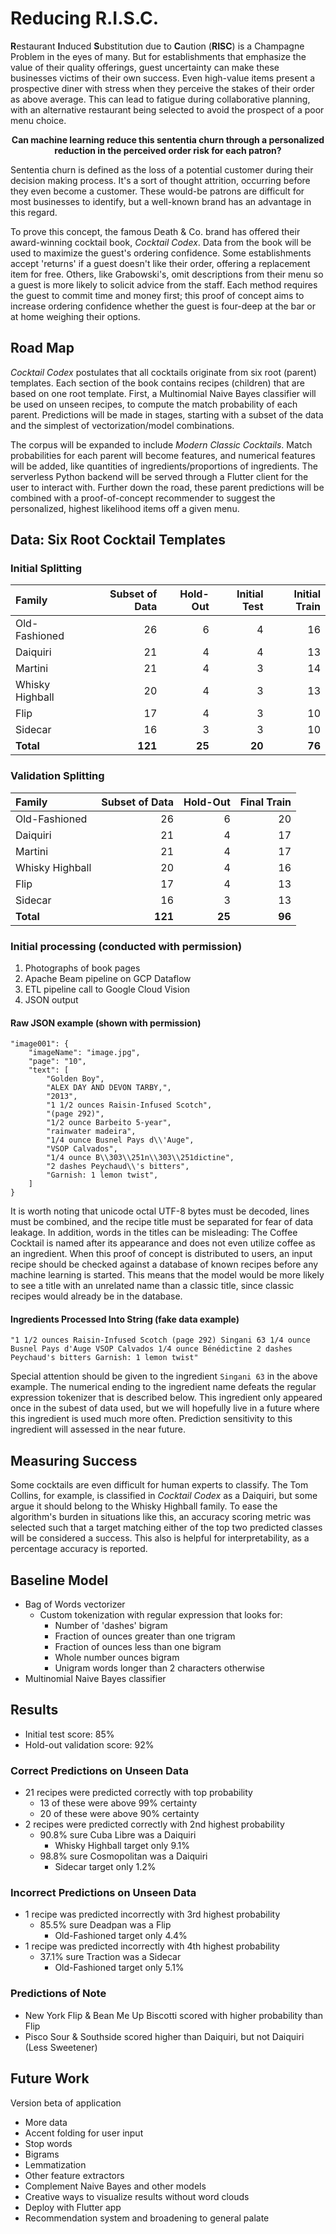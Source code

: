 # Reducing R.I.S.C.

**R**estaurant **I**nduced **S**ubstitution due to **C**aution (**RISC**) is a Champagne Problem in the eyes of many. But for establishments that emphasize the value of their quality offerings, guest uncertainty can make these businesses victims of their own success. Even high-value items present a prospective diner with stress when they perceive the stakes of their order as above average. This can lead to fatigue during collaborative planning, with an alternative restaurant being selected to avoid the prospect of a poor menu choice.

<p align="center">
    <b>Can machine learning reduce this sententia churn through a personalized reduction in the perceived order risk for each patron?</b>
</p>

Sententia churn is defined as the loss of a potential customer during their decision making process. It's a sort of thought attrition, occurring before they even become a customer. These would-be patrons are difficult for most businesses to identify, but a well-known brand has an advantage in this regard.

To prove this concept, the famous Death & Co. brand has offered their award-winning cocktail book, *Cocktail Codex*. Data from the book will be used to maximize the guest's ordering confidence. Some establishments accept 'returns' if a guest doesn't like their order, offering a replacement item for free. Others, like Grabowski's, omit descriptions from their menu so a guest is more likely to solicit advice from the staff. Each method requires the guest to commit time and money first; this proof of concept aims to increase ordering confidence whether the guest is four-deep at the bar or at home weighing their options.

## Road Map

*Cocktail Codex* postulates that all cocktails originate from six root (parent) templates. Each section of the book contains recipes (children) that are based on one root template. First, a Multinomial Naive Bayes classifier will be used on unseen recipes, to compute the match probability of each parent. Predictions will be made in stages, starting with a subset of the data and the simplest of vectorization/model combinations.

The corpus will be expanded to include *Modern Classic Cocktails*. Match probabilities for each parent will become features, and numerical features will be added, like quantities of ingredients/proportions of ingredients. The serverless Python backend will be served through a Flutter client for the user to interact with. Further down the road, these parent predictions will be combined with a proof-of-concept recommender to suggest the personalized, highest likelihood items off a given menu.

## Data: Six Root Cocktail Templates

### Initial Splitting

| **Family**       | Subset of Data | Hold-Out    | Initial Test | Initial Train   |
|:-----------------|---------------:|------------:|-------------:|----------------:|
| Old-Fashioned    | 26             | 6           | 4            | 16              |
| Daiquiri         | 21             | 4           | 4            | 13              | 
| Martini          | 21             | 4           | 3            | 14              |
| Whisky Highball  | 20             | 4           | 3            | 13              |
| Flip             | 17             | 4           | 3            | 10              |
| Sidecar          | 16             | 3           | 3            | 10              |
| **Total**        | **121**        | **25**      | **20**       | **76**          |

### Validation Splitting

| **Family**       | Subset of Data | Hold-Out    | Final Train  |
|:-----------------|---------------:|------------:|-------------:|
| Old-Fashioned    | 26             | 6           | 20           |
| Daiquiri         | 21             | 4           | 17           |
| Martini          | 21             | 4           | 17           |
| Whisky Highball  | 20             | 4           | 16           |
| Flip             | 17             | 4           | 13           |
| Sidecar          | 16             | 3           | 13           |
| **Total**        | **121**        | **25**      | **96**       |

### Initial processing (conducted with permission)
1. Photographs of book pages
2. Apache Beam pipeline on GCP Dataflow
3. ETL pipeline call to Google Cloud Vision
4. JSON output

#### Raw JSON example (shown with permission)
```
"image001": {
    "imageName": "image.jpg",
    "page": "10",
    "text": [
        "Golden Boy",
        "ALEX DAY AND DEVON TARBY,",
        "2013",
        "1 1/2 ounces Raisin-Infused Scotch",
        "(page 292)",
        "1/2 ounce Barbeito 5-year",
        "rainwater madeira",
        "1/4 ounce Busnel Pays d\\'Auge",
        "VSOP Calvados",
        "1/4 ounce B\\303\\251n\\303\\251dictine",
        "2 dashes Peychaud\\'s bitters",
        "Garnish: 1 lemon twist",
    ]
}
```

It is worth noting that unicode octal UTF-8 bytes must be decoded, lines must be combined, and the recipe title must be separated for fear of data leakage. In addition, words in the titles can be misleading: The Coffee Cocktail is named after its appearance and does not even utilize coffee as an ingredient. When this proof of concept is distributed to users, an input recipe should be checked against a database of known recipes before any machine learning is started. This means that the model would be more likely to see a title with an unrelated name than a classic title, since classic recipes would already be in the database.

#### Ingredients Processed Into String (fake data example)
```
"1 1/2 ounces Raisin-Infused Scotch (page 292) Singani 63 1/4 ounce Busnel Pays d'Auge VSOP Calvados 1/4 ounce Bénédictine 2 dashes Peychaud's bitters Garnish: 1 lemon twist"
```

Special attention should be given to the ingredient `Singani 63` in the above example. The numerical ending to the ingredient name defeats the regular expression tokenizer that is described below. This ingredient only appeared once in the subest of data used, but we will hopefully live in a future where this ingredient is used much more often. Prediction sensitivity to this ingredient will assessed in the near future.

## Measuring Success

Some cocktails are even difficult for human experts to classify. The Tom Collins, for example, is classified in *Cocktail Codex* as a Daiquiri, but some argue it should belong to the Whisky Highball family. To ease the algorithm's burden in situations like this, an accuracy scoring metric was selected such that a target matching either of the top two predicted classes will be considered a success. This also is helpful for interpretability, as a percentage accuracy is reported.

## Baseline Model

- Bag of Words vectorizer
    - Custom tokenization with regular expression that looks for:
        - Number of 'dashes' bigram
        - Fraction of ounces greater than one trigram
        - Fraction of ounces less than one bigram
        - Whole number ounces bigram
        - Unigram words longer than 2 characters otherwise
- Multinomial Naive Bayes classifier

## Results

- Initial test score: 85%
- Hold-out validation score: 92%

### Correct Predictions on Unseen Data
- 21 recipes were predicted correctly with top probability
    - 13 of these were above 99% certainty
    - 20 of these were above 90% certainty
- 2 recipes were predicted correctly with 2nd highest probability
    - 90.8% sure Cuba Libre was a Daiquiri
        - Whisky Highball target only 9.1%
    - 98.8% sure Cosmopolitan was a Daiquiri
        - Sidecar target only 1.2%

### Incorrect Predictions on Unseen Data
- 1 recipe was predicted incorrectly with 3rd highest probability
    - 85.5% sure Deadpan was a Flip
        - Old-Fashioned target only 4.4%
- 1 recipe was predicted incorrectly with 4th highest probability
    - 37.1% sure Traction was a Sidecar
        - Old-Fashioned target only 5.1%

### Predictions of Note
- New York Flip & Bean Me Up Biscotti scored with higher probability than Flip
- Pisco Sour & Southside scored higher than Daiquiri, but not Daiquiri (Less Sweetener)

## Future Work
Version beta of application
- More data
- Accent folding for user input
- Stop words
- Bigrams
- Lemmatization
- Other feature extractors
- Complement Naive Bayes and other models
- Creative ways to visualize results without word clouds
- Deploy with Flutter app
- Recommendation system and broadening to general palate